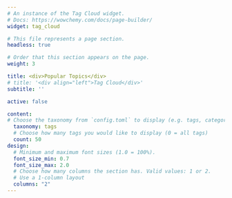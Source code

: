 ```yaml
---
# An instance of the Tag Cloud widget.
# Docs: https://wowchemy.com/docs/page-builder/
widget: tag_cloud

# This file represents a page section.
headless: true

# Order that this section appears on the page.
weight: 3

title: <div>Popular Topics</div>
# title: '<div align="left">Tag Cloud</div>'
subtitle: ''

active: false

content:
# Choose the taxonomy from `config.toml` to display (e.g. tags, categories)
  taxonomy: tags
  # Choose how many tags you would like to display (0 = all tags)
  count: 50
design:
  # Minimum and maximum font sizes (1.0 = 100%).
  font_size_min: 0.7
  font_size_max: 2.0
  # Choose how many columns the section has. Valid values: 1 or 2.
  # Use a 1-column layout
  columns: "2"
---
```

